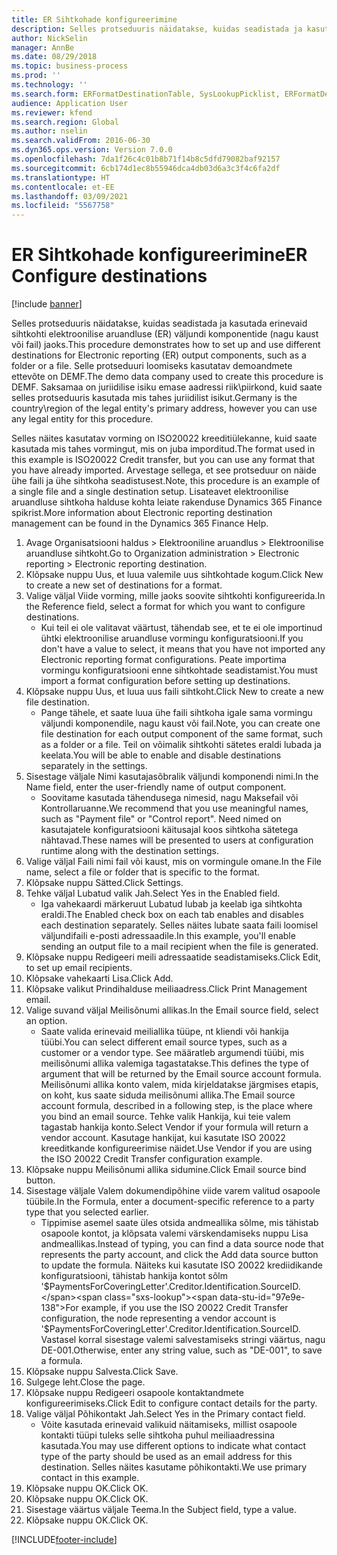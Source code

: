 ```yaml
---
title: ER Sihtkohade konfigureerimine
description: Selles protseduuris näidatakse, kuidas seadistada ja kasutada erinevaid sihtkohti elektroonilise aruandluse (ER) väljundi komponentide (nagu kaust või fail) jaoks.
author: NickSelin
manager: AnnBe
ms.date: 08/29/2018
ms.topic: business-process
ms.prod: ''
ms.technology: ''
ms.search.form: ERFormatDestinationTable, SysLookupPicklist, ERFormatDestinationSettings, ERFormatDestinationEmailSettings, ERExpressionDesignerFormula, SRSPrintDestinationTokens
audience: Application User
ms.reviewer: kfend
ms.search.region: Global
ms.author: nselin
ms.search.validFrom: 2016-06-30
ms.dyn365.ops.version: Version 7.0.0
ms.openlocfilehash: 7da1f26c4c01b8b71f14b8c5dfd79082baf92157
ms.sourcegitcommit: 6cb174d1ec8b55946dca4db03d6a3c3f4c6fa2df
ms.translationtype: HT
ms.contentlocale: et-EE
ms.lasthandoff: 03/09/2021
ms.locfileid: "5567758"
---
```

# <a name="er-configure-destinations"></a><span data-ttu-id="97e9e-103">ER Sihtkohade konfigureerimine</span><span class="sxs-lookup"><span data-stu-id="97e9e-103">ER Configure destinations</span></span>

[!include [banner](../../includes/banner.md)]

<span data-ttu-id="97e9e-104">Selles protseduuris näidatakse, kuidas seadistada ja kasutada erinevaid sihtkohti elektroonilise aruandluse (ER) väljundi komponentide (nagu kaust või fail) jaoks.</span><span class="sxs-lookup"><span data-stu-id="97e9e-104">This procedure demonstrates how to set up and use different destinations for Electronic reporting (ER) output components, such as a folder or a file.</span></span> <span data-ttu-id="97e9e-105">Selle protseduuri loomiseks kasutatav demoandmete ettevõte on DEMF.</span><span class="sxs-lookup"><span data-stu-id="97e9e-105">The demo data company used to create this procedure is DEMF.</span></span> <span data-ttu-id="97e9e-106">Saksamaa on juriidilise isiku emase aadressi riik\piirkond, kuid saate selles protseduuris kasutada mis tahes juriidilist isikut.</span><span class="sxs-lookup"><span data-stu-id="97e9e-106">Germany is the country\region of the legal entity's primary address, however you can use any legal entity for this procedure.</span></span> 

<span data-ttu-id="97e9e-107">Selles näites kasutatav vorming on ISO20022 kreeditiülekanne, kuid saate kasutada mis tahes vormingut, mis on juba imporditud.</span><span class="sxs-lookup"><span data-stu-id="97e9e-107">The format used in this example is ISO20022 Credit transfer, but you can use any format that you have already imported.</span></span> <span data-ttu-id="97e9e-108">Arvestage sellega, et see protseduur on näide ühe faili ja ühe sihtkoha seadistusest.</span><span class="sxs-lookup"><span data-stu-id="97e9e-108">Note, this procedure is an example of a single file and a single destination setup.</span></span> <span data-ttu-id="97e9e-109">Lisateavet elektroonilise aruandluse sihtkoha halduse kohta leiate rakenduse Dynamics 365 Finance spikrist.</span><span class="sxs-lookup"><span data-stu-id="97e9e-109">More information about Electronic reporting destination management can be found in the Dynamics 365 Finance Help.</span></span>

1. <span data-ttu-id="97e9e-110">Avage Organisatsiooni haldus > Elektrooniline aruandlus > Elektroonilise aruandluse sihtkoht.</span><span class="sxs-lookup"><span data-stu-id="97e9e-110">Go to Organization administration > Electronic reporting > Electronic reporting destination.</span></span>
2. <span data-ttu-id="97e9e-111">Klõpsake nuppu Uus, et luua valemile uus sihtkohtade kogum.</span><span class="sxs-lookup"><span data-stu-id="97e9e-111">Click New to create a new set of destinations for a format.</span></span>
3. <span data-ttu-id="97e9e-112">Valige väljal Viide vorming, mille jaoks soovite sihtkohti konfigureerida.</span><span class="sxs-lookup"><span data-stu-id="97e9e-112">In the Reference field, select a format for which you want to configure destinations.</span></span>
    * <span data-ttu-id="97e9e-113">Kui teil ei ole valitavat väärtust, tähendab see, et te ei ole importinud ühtki elektroonilise aruandluse vormingu konfiguratsiooni.</span><span class="sxs-lookup"><span data-stu-id="97e9e-113">If you don't have a value to select, it means that you have not imported any Electronic reporting format configurations.</span></span> <span data-ttu-id="97e9e-114">Peate importima vormingu konfiguratsiooni enne sihtkohtade seadistamist.</span><span class="sxs-lookup"><span data-stu-id="97e9e-114">You must import a format configuration before setting up destinations.</span></span>  
4. <span data-ttu-id="97e9e-115">Klõpsake nuppu Uus, et luua uus faili sihtkoht.</span><span class="sxs-lookup"><span data-stu-id="97e9e-115">Click New to create a new file destination.</span></span>
    * <span data-ttu-id="97e9e-116">Pange tähele, et saate luua ühe faili sihtkoha igale sama vormingu väljundi komponendile, nagu kaust või fail.</span><span class="sxs-lookup"><span data-stu-id="97e9e-116">Note, you can create one file destination for each output component of the same format, such as a folder or a file.</span></span> <span data-ttu-id="97e9e-117">Teil on võimalik sihtkohti sätetes eraldi lubada ja keelata.</span><span class="sxs-lookup"><span data-stu-id="97e9e-117">You will be able to enable and disable destinations separately in the settings.</span></span>  
5. <span data-ttu-id="97e9e-118">Sisestage väljale Nimi kasutajasõbralik väljundi komponendi nimi.</span><span class="sxs-lookup"><span data-stu-id="97e9e-118">In the Name field, enter the user-friendly name of output component.</span></span>
    * <span data-ttu-id="97e9e-119">Soovitame kasutada tähendusega nimesid, nagu Maksefail või Kontrollaruanne.</span><span class="sxs-lookup"><span data-stu-id="97e9e-119">We recommend that you use meaningful names, such as "Payment file" or "Control report".</span></span> <span data-ttu-id="97e9e-120">Need nimed on kasutajatele konfiguratsiooni käitusajal koos sihtkoha sätetega nähtavad.</span><span class="sxs-lookup"><span data-stu-id="97e9e-120">These names will be presented to users at configuration runtime along with the destination settings.</span></span>  
6. <span data-ttu-id="97e9e-121">Valige väljal Faili nimi fail või kaust, mis on vormingule omane.</span><span class="sxs-lookup"><span data-stu-id="97e9e-121">In the File name, select a file or folder that is specific to the format.</span></span>
7. <span data-ttu-id="97e9e-122">Klõpsake nuppu Sätted.</span><span class="sxs-lookup"><span data-stu-id="97e9e-122">Click Settings.</span></span>
8. <span data-ttu-id="97e9e-123">Tehke väljal Lubatud valik Jah.</span><span class="sxs-lookup"><span data-stu-id="97e9e-123">Select Yes in the Enabled field.</span></span>
    * <span data-ttu-id="97e9e-124">Iga vahekaardi märkeruut Lubatud lubab ja keelab iga sihtkohta eraldi.</span><span class="sxs-lookup"><span data-stu-id="97e9e-124">The Enabled check box on each tab enables and disables each destination separately.</span></span> <span data-ttu-id="97e9e-125">Selles näites lubate saata faili loomisel väljundifaili e-posti adressaadile.</span><span class="sxs-lookup"><span data-stu-id="97e9e-125">In this example, you'll enable sending an output file to a mail recipient when the file is generated.</span></span>  
9. <span data-ttu-id="97e9e-126">Klõpsake nuppu Redigeeri meili adressaatide seadistamiseks.</span><span class="sxs-lookup"><span data-stu-id="97e9e-126">Click Edit, to set up email recipients.</span></span>
10. <span data-ttu-id="97e9e-127">Klõpsake vahekaarti Lisa.</span><span class="sxs-lookup"><span data-stu-id="97e9e-127">Click Add.</span></span>
11. <span data-ttu-id="97e9e-128">Klõpsake valikut Prindihalduse meiliaadress.</span><span class="sxs-lookup"><span data-stu-id="97e9e-128">Click Print Management email.</span></span>
12. <span data-ttu-id="97e9e-129">Valige suvand väljal Meilisõnumi allikas.</span><span class="sxs-lookup"><span data-stu-id="97e9e-129">In the Email source  field, select an option.</span></span>
    * <span data-ttu-id="97e9e-130">Saate valida erinevaid meiliallika tüüpe, nt kliendi või hankija tüübi.</span><span class="sxs-lookup"><span data-stu-id="97e9e-130">You can select different email source types, such as a customer or a vendor type.</span></span> <span data-ttu-id="97e9e-131">See määratleb argumendi tüübi, mis meilisõnumi allika valemiga tagastatakse.</span><span class="sxs-lookup"><span data-stu-id="97e9e-131">This defines the type of argument that will be returned by the Email source account formula.</span></span> <span data-ttu-id="97e9e-132">Meilisõnumi allika konto valem, mida kirjeldatakse järgmises etapis, on koht, kus saate siduda meilisõnumi allika.</span><span class="sxs-lookup"><span data-stu-id="97e9e-132">The Email source account formula, described in a following step, is the place where you bind an email source.</span></span> <span data-ttu-id="97e9e-133">Tehke valik Hankija, kui teie valem tagastab hankija konto.</span><span class="sxs-lookup"><span data-stu-id="97e9e-133">Select Vendor if your formula will return a vendor account.</span></span> <span data-ttu-id="97e9e-134">Kasutage hankijat, kui kasutate ISO 20022 kreeditkande konfigureerimise näidet.</span><span class="sxs-lookup"><span data-stu-id="97e9e-134">Use Vendor if you are using the ISO 20022 Credit Transfer configuration example.</span></span>  
13. <span data-ttu-id="97e9e-135">Klõpsake nuppu Meilisõnumi allika sidumine.</span><span class="sxs-lookup"><span data-stu-id="97e9e-135">Click Email source bind button.</span></span>
14. <span data-ttu-id="97e9e-136">Sisestage väljale Valem dokumendipõhine viide varem valitud osapoole tüübile.</span><span class="sxs-lookup"><span data-stu-id="97e9e-136">In the Formula, enter a document-specific reference to a party type that you selected earlier.</span></span>
    * <span data-ttu-id="97e9e-137">Tippimise asemel saate üles otsida andmeallika sõlme, mis tähistab osapoole kontot, ja klõpsata valemi värskendamiseks nuppu Lisa andmeallikas.</span><span class="sxs-lookup"><span data-stu-id="97e9e-137">Instead of typing, you can find a data source node that represents the party account, and click the Add data source button to update the formula.</span></span> <span data-ttu-id="97e9e-138">Näiteks kui kasutate ISO 20022 krediidikande konfiguratsiooni, tähistab hankija kontot sõlm '$PaymentsForCoveringLetter'.Creditor.Identification.SourceID.</span><span class="sxs-lookup"><span data-stu-id="97e9e-138">For example, if you use the ISO 20022 Credit Transfer configuration, the node representing a vendor account is '$PaymentsForCoveringLetter'.Creditor.Identification.SourceID.</span></span> <span data-ttu-id="97e9e-139">Vastasel korral sisestage valemi salvestamiseks stringi väärtus, nagu DE-001.</span><span class="sxs-lookup"><span data-stu-id="97e9e-139">Otherwise, enter any string value, such as "DE-001", to save a formula.</span></span>  
15. <span data-ttu-id="97e9e-140">Klõpsake nuppu Salvesta.</span><span class="sxs-lookup"><span data-stu-id="97e9e-140">Click Save.</span></span>
16. <span data-ttu-id="97e9e-141">Sulgege leht.</span><span class="sxs-lookup"><span data-stu-id="97e9e-141">Close the page.</span></span>
17. <span data-ttu-id="97e9e-142">Klõpsake nuppu Redigeeri osapoole kontaktandmete konfigureerimiseks.</span><span class="sxs-lookup"><span data-stu-id="97e9e-142">Click Edit to configure contact details for the party.</span></span>
18. <span data-ttu-id="97e9e-143">Valige väljal Põhikontakt Jah.</span><span class="sxs-lookup"><span data-stu-id="97e9e-143">Select Yes in the Primary contact field.</span></span>
    * <span data-ttu-id="97e9e-144">Võite kasutada erinevaid valikuid näitamiseks, millist osapoole kontakti tüüpi tuleks selle sihtkoha puhul meiliaadressina kasutada.</span><span class="sxs-lookup"><span data-stu-id="97e9e-144">You may use different options to indicate what contact type of the party should be used as an email address for this destination.</span></span> <span data-ttu-id="97e9e-145">Selles näites kasutame põhikontakti.</span><span class="sxs-lookup"><span data-stu-id="97e9e-145">We use primary contact in this example.</span></span>  
19. <span data-ttu-id="97e9e-146">Klõpsake nuppu OK.</span><span class="sxs-lookup"><span data-stu-id="97e9e-146">Click OK.</span></span>
20. <span data-ttu-id="97e9e-147">Klõpsake nuppu OK.</span><span class="sxs-lookup"><span data-stu-id="97e9e-147">Click OK.</span></span>
21. <span data-ttu-id="97e9e-148">Sisestage väärtus väljale Teema.</span><span class="sxs-lookup"><span data-stu-id="97e9e-148">In the Subject field, type a value.</span></span>
22. <span data-ttu-id="97e9e-149">Klõpsake nuppu OK.</span><span class="sxs-lookup"><span data-stu-id="97e9e-149">Click OK.</span></span>



[!INCLUDE[footer-include](../../../../includes/footer-banner.md)]